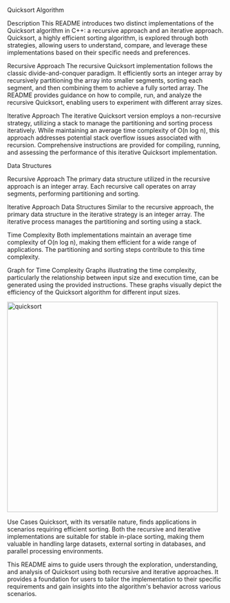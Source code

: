 Quicksort Algorithm

Description
This README introduces two distinct implementations of the Quicksort algorithm in C++: a recursive approach and an iterative approach. Quicksort, a highly efficient sorting algorithm, is explored through both strategies, allowing users to understand, compare, and leverage these implementations based on their specific needs and preferences.

Recursive Approach
The recursive Quicksort implementation follows the classic divide-and-conquer paradigm. It efficiently sorts an integer array by recursively partitioning the array into smaller segments, sorting each segment, and then combining them to achieve a fully sorted array. The README provides guidance on how to compile, run, and analyze the recursive Quicksort, enabling users to experiment with different array sizes.

Iterative Approach
The iterative Quicksort version employs a non-recursive strategy, utilizing a stack to manage the partitioning and sorting process iteratively. While maintaining an average time complexity of O(n log n), this approach addresses potential stack overflow issues associated with recursion. Comprehensive instructions are provided for compiling, running, and assessing the performance of this iterative Quicksort implementation.


Data Structures

Recursive Approach
The primary data structure utilized in the recursive approach is an integer array. Each recursive call operates on array segments, performing partitioning and sorting.

Iterative Approach
Data Structures
Similar to the recursive approach, the primary data structure in the iterative strategy is an integer array. The iterative process manages the partitioning and sorting using a stack.


Time Complexity
Both implementations maintain an average time complexity of O(n log n), making them efficient for a wide range of applications. The partitioning and sorting steps contribute to this time complexity.

Graph for Time Complexity
Graphs illustrating the time complexity, particularly the relationship between input size and execution time, can be generated using the provided instructions. These graphs visually depict the efficiency of the Quicksort algorithm for different input sizes.

<img width="489" alt="quicksort" src="https://github.com/NAGPALADITI14/Algorithms_and_their_complexities/assets/138228231/82031def-1363-4e00-a9db-20075e374621">

Use Cases
Quicksort, with its versatile nature, finds applications in scenarios requiring efficient sorting. 
Both the recursive and iterative implementations are suitable for stable in-place sorting, making them valuable in handling large datasets, external sorting in databases, and parallel processing environments.

This README aims to guide users through the exploration, understanding, and analysis of Quicksort using both recursive and iterative approaches. It provides a foundation for users to tailor the implementation to their specific requirements and gain insights into the algorithm's behavior across various scenarios.
